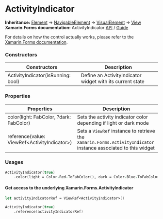 # ActivityIndicator

**Inheritance:** [Element](https://docs.fabulous.dev/v2/api/controls/element/) -> [NavigableElement](https://docs.fabulous.dev/v2/api/navigable-element/) -> [VisualElement](https://docs.fabulous.dev/v2/api/visual-element/) -> [View](https://docs.fabulous.dev/v2/api/view/)\
**Xamarin.Forms documentation:** ActivityIndicator [API](https://docs.microsoft.com/en-us/dotnet/api/xamarin.forms.activityindicator) / [Guide](https://docs.microsoft.com/en-us/xamarin/xamarin-forms/user-interface/activityindicator)

For details on how the control actually works, please refer to the [Xamarin.Forms documentation](https://docs.microsoft.com/en-us/xamarin/xamarin-forms/user-interface/activityindicator).

### Constructors&#x20;

| Constructors                       | Description                                               |
| ---------------------------------- | --------------------------------------------------------- |
| ActivityIndicator(isRunning: bool) | Define an ActivityIndicator widget with its current state |

### Properties&#x20;

| Properties                                    | Description                                                                                                    |
| --------------------------------------------- | -------------------------------------------------------------------------------------------------------------- |
| color(light: FabColor, ?dark: FabColor)       | Sets the activity indicator color depending if light or dark mode                                              |
| reference(value: ViewRef\<ActivityIndicator>) | Sets a `ViewRef` instance to retrieve the `Xamarin.Forms.ActivityIndicator` instance associated to this widget |

### Usages&#x20;

```fsharp
ActivityIndicator(true)
    .color(light = Color.Red.ToFabColor(), dark = Color.Blue.ToFabColor())
```

#### Get access to the underlying Xamarin.Forms.ActivityIndicator&#x20;

```fsharp
let activityIndicatorRef = ViewRef<ActivityIndicator>()

ActivityIndicator(true)
    .reference(activityIndicatorRef)
```
